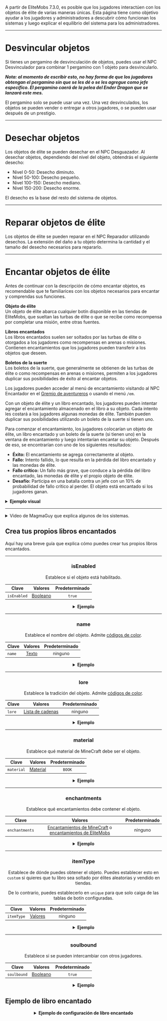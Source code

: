A partir de EliteMobs 7.3.0, es posible que los jugadores interactúen con los objetos de élite de varias maneras únicas. Esta página tiene como objetivo ayudar a los jugadores y administradores a descubrir cómo funcionan los sistemas y luego explicar el equilibrio del sistema para los administradores.


***

# Desvincular objetos

Si tienes un pergamino de desvinculación de objetos, puedes usar el NPC Desvinculador para combinar 1 pergamino con 1 objeto para desvincularlo.

***Nota: al momento de escribir esto, no hay forma de que los jugadores obtengan el pergamino sin que se les dé o se les agregue como jefe específico. El pergamino caerá de la pelea del Ender Dragon que se lanzará este mes.***

El pergamino solo se puede usar una vez. Una vez desvinculados, los objetos se pueden vender o entregar a otros jugadores, o se pueden usar después de un prestigio.

***

# Desechar objetos

Los objetos de élite se pueden desechar en el NPC Desguazador. Al desechar objetos, dependiendo del nivel del objeto, obtendrás el siguiente desecho:

- Nivel 0-50: Desecho diminuto.
- Nivel 50-100: Desecho pequeño.
- Nivel 100-150: Desecho mediano.
- Nivel 150-200: Desecho enorme.

El desecho es la base del resto del sistema de objetos.

***

# Reparar objetos de élite

Los objetos de élite se pueden reparar en el NPC Reparador utilizando desechos. La extensión del daño a tu objeto determina la cantidad y el tamaño del desecho necesarios para repararlo.

***

# Encantar objetos de élite

Antes de continuar con la descripción de cómo encantar objetos, es recomendable que te familiarices con los objetos necesarios para encantar y comprendas sus funciones.

**Objeto de élite**
</br>Un objeto de élite abarca cualquier botín disponible en las tiendas de EliteMobs, que sueltan las turbas de élite o que se recibe como recompensa por completar una misión, entre otras fuentes.

**Libros encantados**
</br>Los libros encantados suelen ser soltados por las turbas de élite o otorgados a los jugadores como recompensas en arenas o misiones. Contienen encantamientos que los jugadores pueden transferir a los objetos que deseen.

**Boletos de la suerte**
</br>Los boletos de la suerte, que generalmente se obtienen de las turbas de élite o como recompensas en arenas o misiones, permiten a los jugadores duplicar sus posibilidades de éxito al encantar objetos.

Los jugadores pueden acceder al menú de encantamiento visitando al NPC Encantador en el [Gremio de aventureros]($language$/elitemobs/adventurers_guild_world.md) o usando el menú `/em`.

Con un objeto de élite y un libro encantado, los jugadores pueden intentar agregar el encantamiento almacenado en el libro a su objeto. Cada intento les costará a los jugadores algunas monedas de élite. También pueden duplicar sus posibilidades utilizando un boleto de la suerte si tienen uno.

Para comenzar el encantamiento, los jugadores colocarían un objeto de élite, un libro encantado y un boleto de la suerte (si tienen uno) en la ventana de encantamiento y luego intentarían encantar su objeto. Después de eso, se encontrarían con uno de los siguientes resultados:

- **Éxito:** El encantamiento se agrega correctamente al objeto.
- **Fallo:** Intento fallido, lo que resulta en la pérdida del libro encantado y las monedas de élite.
- **Fallo crítico:** Un fallo más grave, que conduce a la pérdida del libro encantado, las monedas de élite y el propio objeto de élite.
- **Desafío:** Participa en una batalla contra un jefe con un 10% de probabilidad de fallo crítico al perder. El objeto está encantado si los jugadores ganan.

<details>

<summary><b>Ejemplo visual</b></summary>

<div align="center">

<video autoplay loop muted>
  <source src="../../../img/wiki/enchant_example.webm" type="video/webm">
  Su navegador no admite la etiqueta de video.
</video>

</div>

</details>

***

<details>
  <summary>Video de MagmaGuy que explica algunos de los sistemas.</summary>

  <div style="text-align: center;">
    <iframe width="560" height="315" src="https://www.youtube.com/embed/MtfeS6fq0Pw" frameborder="0" allowfullscreen></iframe>
  </div>

</details>

## Crea tus propios libros encantados

Aquí hay una breve guía que explica cómo puedes crear tus propios libros encantados.

<div align="center">

***

### isEnabled

Establece si el objeto está habilitado.

| Clave         |      Valores       | Predeterminado |
|-------------|:-----------------:|:-------:|
| `isEnabled` | [Booleano](#booleano) | `true`  |

<details> 

<summary><b>Ejemplo</b></summary>

<div align="left">

```yml
isEnabled: true
```

</div>

</details>

***

### name

Establece el nombre del objeto. Admite [códigos de color](#códigos_de_color).

| Clave         |      Valores       | Predeterminado |
|-------------|:-----------------:|:-------:|
| `name` | [Texto](#texto) |  ninguno   |

<details> 

<summary><b>Ejemplo</b></summary>

<div align="left">

```yml
name: '&aLibro encantado personalizado de élite'
```

<div align="center">

![create_book_name.jpg](../../../img/wiki/create_book_name.jpg)

</div>

</div>

</details>

***

### lore

Establece la tradición del objeto. Admite [códigos de color](#códigos_de_color).

| Clave         |           Valores            | Predeterminado |
|-------------|:---------------------------:|:-------:|
| `lore` | [Lista de cadenas](#lista_de_cadenas) |  ninguno   |

<details> 

<summary><b>Ejemplo</b></summary>

<div align="left">

```yml
lore:
- '&2Usa este libro personalizado para'
- '&2¡encantar objetos en el encantador!'
```

<div align="center">

![create_book_lore.jpg](../../../img/wiki/create_book_lore.jpg)

</div>

</div>

</details>

***

### material

Establece qué material de MineCraft debe ser el objeto.

| Clave         |      Valores       | Predeterminado |
|-------------|:-----------------:|:-------:|
| `material` | [Material](#material) | `BOOK`  |

<details> 

<summary><b>Ejemplo</b></summary>

<div align="left">

```yml
material: BOOK
```

<div align="center">

![create_book_material.jpg](../../../img/wiki/create_book_material.jpg)

</div>

</div>

</details>

***

### enchantments

Establece qué encantamientos debe contener el objeto.

| Clave         |    Valores    | Predeterminado |
|-------------|:------------:|:-------:|
| `enchantments` | [Encantamientos de MineCraft](https://hub.spigotmc.org/javadocs/spigot/org/bukkit/enchantments/Enchantment.html) o [encantamientos de EliteMobs]($language$/elitemobs/custom_enchantments_list.md) |  ninguno   |

<details> 

<summary><b>Ejemplo</b></summary>

<div align="left">

```yml
enchantments:
- EARTHQUAKE,1
- LUCK,1
```

<div align="center">

![create_book_enchantments.jpg](../../../img/wiki/create_book_enchantments.jpg)

</div>

</div>

</details>

***

### itemType

Establece de dónde puedes obtener el objeto. Puedes establecer esto en `custom` si quieres que tu libro sea soltado por élites aleatorias y vendido en tiendas.

De lo contrario, puedes establecerlo en `unique` para que solo caiga de las tablas de botín configuradas.

| Clave         |    Valores    | Predeterminado |
|-------------|:------------:|:-------:|
| `itemType` | [Valores]($language$/elitemobs/creating_items.md&section=itemtype) |  ninguno   |

<details> 

<summary><b>Ejemplo</b></summary>

<div align="left">

```yml
itemType: custom
```

</div>

</details>

***

### soulbound

Establece si se pueden intercambiar con otros jugadores.

| Clave         |    Valores    | Predeterminado |
|-------------|:------------:|:-------:|
| `soulbound` | [Booleano](#booleano) | `true`  |

<details> 

<summary><b>Ejemplo</b></summary>

<div align="left">

```yml
soulbound: true
```

</div>

</details>

</div>

## Ejemplo de libro encantado

<div align="center">

<details> 

<summary><b>Ejemplo de configuración de libro encantado</b></summary>

<div align="left">

```yml
isEnabled: true
material: BOOK
name: '&5Excelente libro encantado de minería'
lore:
- '&2¡Se usa para encantar objetos en el encantador!'
enchantments:
- MENDING,1
- DRILLING,1
itemType: UNIQUE
soulbound: false
```

Como puedes ver, hacer tus libros encantados no es tan complicado. La mayoría de las configuraciones son configuraciones regulares que usarías al crear un [objeto]($language$/elitemobs/creating_items.md).

Excepto que, por supuesto, aquí nuestro enfoque principal sería la sección `enchantments`. Nuestro libro de ejemplo tiene un encantamiento de MineCraft, `MENDING`, y un encantamiento de EliteMobs, `DRILLING`.

Esto haría que nuestro libro de ejemplo sea un libro excelente que querrías usar en un pico.

</div>

</details>

</div>


